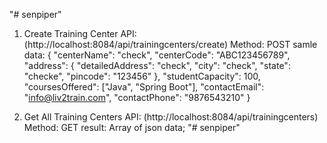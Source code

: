 "# senpiper" 
1. Create Training Center
API: (http://localhost:8084/api/trainingcenters/create)
Method: POST
samle data: {
  "centerName": "check",
  "centerCode": "ABC123456789",
  "address": {
    "detailedAddress": "check",
    "city": "check",
    "state": "checke",
    "pincode": "123456"
  },
  "studentCapacity": 100,
  "coursesOffered": ["Java", "Spring Boot"],
  "contactEmail": "info@liv2train.com",
  "contactPhone": "9876543210"
}


2. Get All Training Centers
API: (http://localhost:8084/api/trainingcenters)
Method: GET
result: Array of json data;
"# senpiper" 
